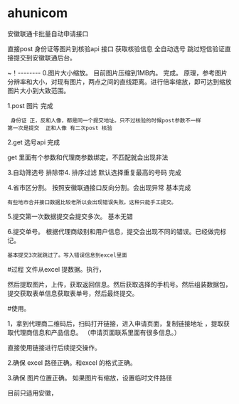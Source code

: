 # ahunicom
安徽联通卡批量自动申请接口

直接post 身份证等图片到核验api 接口 获取核验信息
全自动选号
跳过短信验证直接提交到安徽联通后台。

~！--------
0.图片大小缩放。  目前图片压缩到1MB内。 完成。 
    原理，参考图片分辨率和大小，对现有图片，两点之间的直线距离。进行倍率缩放，即可达到缩放图片大小到大致范围。
    
1.post 图片  完成

     身份证 正，反和人像，都是同一个提交地址。只不过核验的时候post参数不一样
    第一次是提交  正和人像 有二次post 核验
    
2.get  选号api 完成

   get 里面有个参数和代理商参数绑定。不匹配就会出现非法
   
3.自动筛选号 排除带4. 排序过滤 默认选择重复最高的号码 完成

4.省市区分割。  按照安徽联通接口反向分割。会出现异常 基本完成

    有些地市合并接口数据比较老所以会出现错误失败。这种只能手工提交。
    
5.提交第一次数据提交会提交多次。  基本无错

6.提交单号。 根据代理商级别和用户信息，提交会出现不同的错误。已经做完标记。

    基本提交3次就跳过了。写入错误信息到excel里面

#过程
文件从excel 提数据。执行，

然后提取图片，上传，获取返回信息。然后获取选择的手机号。然后组装数据包，提交获取表单信息获取表单号，然后最终提交。



#使用。

1，拿到代理商二维码后，扫码打开链接，进入申请页面，复制链接地址 ，提取获取代理商信息和产品信息。 （申请页面联系里面有很多信息。）

直接使用链接进行后续提交操作。

2.确保 excel 路径正确。和excel 的格式正确。

3.确保 图片位置正确。 如果图片有缩放，设置临时文件路径

目前只适用安徽，




